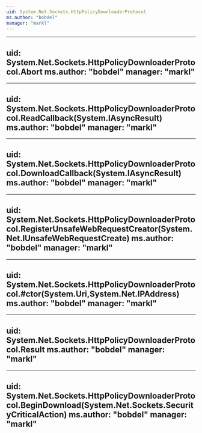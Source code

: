 ```yaml
---
uid: System.Net.Sockets.HttpPolicyDownloaderProtocol
ms.author: "bobdel"
manager: "markl"
---
```


---
uid: System.Net.Sockets.HttpPolicyDownloaderProtocol.Abort
ms.author: "bobdel"
manager: "markl"
---

---
uid: System.Net.Sockets.HttpPolicyDownloaderProtocol.ReadCallback(System.IAsyncResult)
ms.author: "bobdel"
manager: "markl"
---

---
uid: System.Net.Sockets.HttpPolicyDownloaderProtocol.DownloadCallback(System.IAsyncResult)
ms.author: "bobdel"
manager: "markl"
---

---
uid: System.Net.Sockets.HttpPolicyDownloaderProtocol.RegisterUnsafeWebRequestCreator(System.Net.IUnsafeWebRequestCreate)
ms.author: "bobdel"
manager: "markl"
---

---
uid: System.Net.Sockets.HttpPolicyDownloaderProtocol.#ctor(System.Uri,System.Net.IPAddress)
ms.author: "bobdel"
manager: "markl"
---

---
uid: System.Net.Sockets.HttpPolicyDownloaderProtocol.Result
ms.author: "bobdel"
manager: "markl"
---

---
uid: System.Net.Sockets.HttpPolicyDownloaderProtocol.BeginDownload(System.Net.Sockets.SecurityCriticalAction)
ms.author: "bobdel"
manager: "markl"
---
